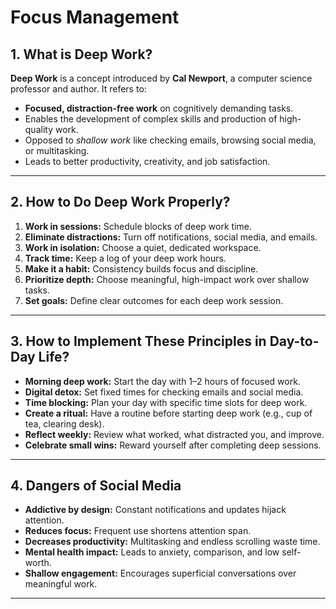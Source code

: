 # Focus Management

## 1. What is Deep Work?

**Deep Work** is a concept introduced by **Cal Newport**, a computer science professor and author. It refers to:

- **Focused, distraction-free work** on cognitively demanding tasks.
- Enables the development of complex skills and production of high-quality work.
- Opposed to *shallow work* like checking emails, browsing social media, or multitasking.
- Leads to better productivity, creativity, and job satisfaction.

---

## 2. How to Do Deep Work Properly?

1. **Work in sessions:** Schedule blocks of deep work time.
2. **Eliminate distractions:** Turn off notifications, social media, and emails.
3. **Work in isolation:** Choose a quiet, dedicated workspace.
4. **Track time:** Keep a log of your deep work hours.
5. **Make it a habit:** Consistency builds focus and discipline.
6. **Prioritize depth:** Choose meaningful, high-impact work over shallow tasks.
7. **Set goals:** Define clear outcomes for each deep work session.

---

## 3. How to Implement These Principles in Day-to-Day Life?

- **Morning deep work:** Start the day with 1–2 hours of focused work.
- **Digital detox:** Set fixed times for checking emails and social media.
- **Time blocking:** Plan your day with specific time slots for deep work.
- **Create a ritual:** Have a routine before starting deep work (e.g., cup of tea, clearing desk).
- **Reflect weekly:** Review what worked, what distracted you, and improve.
- **Celebrate small wins:** Reward yourself after completing deep sessions.

---

## 4. Dangers of Social Media 

- **Addictive by design:** Constant notifications and updates hijack attention.
- **Reduces focus:** Frequent use shortens attention span.
- **Decreases productivity:** Multitasking and endless scrolling waste time.
- **Mental health impact:** Leads to anxiety, comparison, and low self-worth.
- **Shallow engagement:** Encourages superficial conversations over meaningful work.

---

